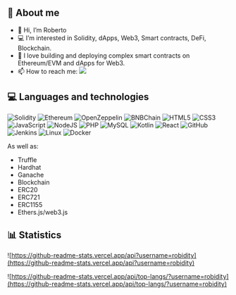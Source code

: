 ## **👨 About me**

*   👋 Hi, I’m Roberto
*   💻 I’m interested in Solidity, dApps, Web3, Smart contracts, DeFi, Blockchain.
*   💛 I love building and deploying complex smart contracts on Ethereum/EVM and dApps for Web3.
*   📫 How to reach me: <a href="https://www.linkedin.com/in/roberto-ag%C3%BCera-13706822/" target="_blank"><img src="https://img.shields.io/badge/LinkedIn-0077B5?style=for-the-badge&logo=linkedin&logoColor=white"></a>

## **💻 Languages and technologies**

![Solidity](https://img.shields.io/badge/Solidity-e6e6e6?style=for-the-badge&logo=solidity&logoColor=black) ![Ethereum](https://img.shields.io/badge/Ethereum-3C3C3D?style=for-the-badge&logo=Ethereum&logoColor=white) ![OpenZeppelin](https://img.shields.io/badge/OpenZeppelin-4E5EE4?logo=OpenZeppelin&logoColor=fff&style=for-the-badge) ![BNBChain](https://tinyurl.com/mp2wu3xx) ![HTML5](https://img.shields.io/badge/html5-%23E34F26.svg?style=for-the-badge&logo=html5&logoColor=white) ![CSS3](https://img.shields.io/badge/css3-%231572B6.svg?style=for-the-badge&logo=css3&logoColor=white) ![JavaScript](https://img.shields.io/badge/javascript-%23323330.svg?style=for-the-badge&logo=javascript&logoColor=%23F7DF1E) ![NodeJS](https://img.shields.io/badge/node.js-6DA55F?style=for-the-badge&logo=node.js&logoColor=white) ![PHP](https://img.shields.io/badge/php-%23777BB4.svg?style=for-the-badge&logo=php&logoColor=white) ![MySQL](https://img.shields.io/badge/mysql-%2300f.svg?style=for-the-badge&logo=mysql&logoColor=white) ![Kotlin](https://img.shields.io/badge/kotlin-%237F52FF.svg?style=for-the-badge&logo=kotlin&logoColor=white) ![React](https://img.shields.io/badge/react-%2320232a.svg?style=for-the-badge&logo=react&logoColor=%2361DAFB) ![GitHub](https://img.shields.io/badge/github-%23121011.svg?style=for-the-badge&logo=github&logoColor=white) ![Jenkins](https://img.shields.io/badge/Jenkins-D24939?style=for-the-badge&logo=Jenkins&logoColor=white) ![Linux](https://img.shields.io/badge/Linux-FCC624?style=for-the-badge&logo=linux&logoColor=black) ![Docker](https://img.shields.io/badge/docker-%230db7ed.svg?style=for-the-badge&logo=docker&logoColor=white)

As well as:
* Truffle
* Hardhat
* Ganache
* Blockchain
* ERC20
* ERC721
* ERC1155
* Ethers.js/web3.js

## **📊 Statistics**

![https://github-readme-stats.vercel.app/api?username=robidity](https://github-readme-stats.vercel.app/api?username=robidity)

![https://github-readme-stats.vercel.app/api/top-langs/?username=robidity](https://github-readme-stats.vercel.app/api/top-langs/?username=robidity)
